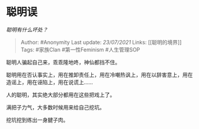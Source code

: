 # 聪明误
*聪明有什么坏处？*

> Author: #Anonymity
Last update: *23/07/2021* 
Links: [[聪明的境界]]
Tags:  #家族Clan #第一性Feminism #人生管理SOP 



聪明人骗起自己来，乖乖隆地咚，神仙都挡不住。

聪明用在否认事实上，用在推卸责任上，用在冷嘲热讽上，用在以辞害意上，用在造谣上，用在诬陷上，用在说谎上……

人的聪明，其实绝大部分都用在这些把戏上了。

满把子力气，大多数时候用来给自己挖坑。

挖坑挖到练出一身腱子肉。



